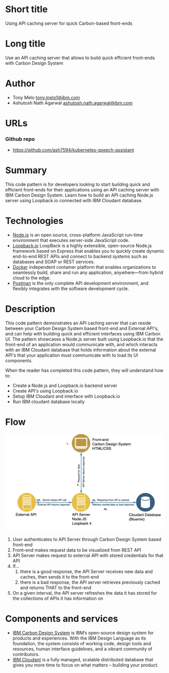 # Short title

Using API caching server for quick Carbon-based front-ends

# Long title

Use an API caching server that allows to build quick efficient front-ends with Carbon Design System

# Author

* Tony Melo <tony.melo1@ibm.com>
* Ashutosh Nath Agarwal <ashutosh.nath.agarwal@ibm.com>

# URLs

### Github repo

* https://github.com/ash7594/kubernetes-speech-assistant

# Summary

This code pattern is for developers looking to start building quick and efficient front-ends for their applications using an API caching server with IBM Carbon Design System. Learn how to build an API caching Node.js server using Loopback.io connected with IBM Cloudant database. 

# Technologies

+ [Node.js](https://nodejs.org) is an open source, cross-platform JavaScript run-time environment that executes server-side JavaScript code.
+ [Loopback.io](https://loopback.io/) LoopBack is a highly extensible, open-source Node.js framework based on Express that enables you to quickly create dynamic end-to-end REST APIs and connect to backend systems such as databases and SOAP or REST services.
+ [Docker](https://www.docker.com/) independent container platform that enables organizations to seamlessly build, share and run any application, anywhere—from hybrid cloud to the edge.
+ [Postman](https://www.getpostman.com/) is the only complete API development environment, and flexibly integrates with the software development cycle.

# Description

This code pattern demonstrates an API caching server that can reside between your Carbon Design System based front-end and External API's, and can help with building quick and efficient interfaces using IBM Carbon UI. The pattern showcases a Node.js server built using Loopback.io that the front-end of an application would communicate with, and which interacts with an IBM Cloudant database that holds information about the external API's that your application must communicate with to load its UI components.

When the reader has completed this code pattern, they will understand how to:

* Create a Node.js and Loopback.io backend server
* Create API's using Loopback.io
* Setup IBM Cloudant and interface with Loopback.io
* Run IBM cloudant database locally

# Flow

<p align="center">
  <img src="docs/doc-images/arch-flow.png">
</p>

1. User authenticates to API Server through Carbon Design System based front-end
2. Front-end makes request data to be visualized from REST API
3. API Server makes request to external API with stored credentials for that API
4. If...
   1. there is a good response, the API Server receives new data and caches, then sends it to the front-end
   2. there is a bad response, the API server retrieves previously cached and returns THAT to the front-end
5. On a given interval, the API server refreshes the data it has stored for the collections of APIs it has information on

# Components and services

*	[IBM Carbon Design System](https://www.carbondesignsystem.com) is IBM’s open-source design system for products and experiences. With the IBM Design Language as its foundation, the system consists of working code, design tools and resources, human interface guidelines, and a vibrant community of contributors.
*	[IBM Cloudant](https://www.ibm.com/cloud/cloudant) is a fully managed, scalable distributed database that gives you more time to focus on what matters – building your product.
